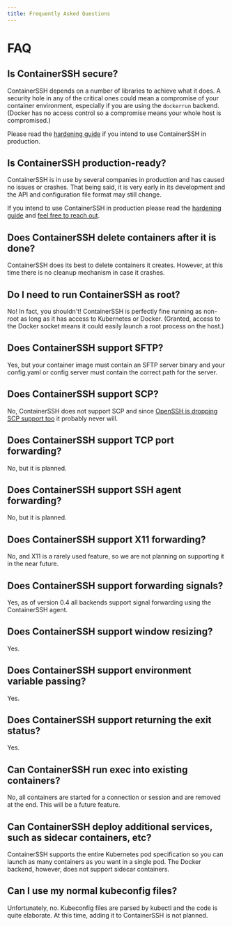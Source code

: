 ```yaml
---
title: Frequently Asked Questions
---
```


<h1>FAQ</h1>

## Is ContainerSSH secure?

ContainerSSH depends on a number of libraries to achieve what it does. A security hole in any of the critical ones could mean a compromise of your container environment, especially if you are using the `dockerrun` backend. (Docker has no access control so a compromise means your whole host is compromised.)

Please read the [hardening guide](../reference/hardening.md) if you intend to use ContainerSSH in production.

## Is ContainerSSH production-ready?

ContainerSSH is in use by several companies in production and has caused no issues or crashes. That being said, it is very early in its development and the API and configuration file format may still change.

If you intend to use ContainerSSH in production please read the [hardening guide](../reference/hardening.md) and [feel free to reach out](https://pasztor.at/discord/).

## Does ContainerSSH delete containers after it is done?

ContainerSSH does its best to delete containers it creates. However, at this time there is no cleanup mechanism in case it crashes.

## Do I need to run ContainerSSH as root?

No! In fact, you shouldn't! ContainerSSH is perfectly fine running as non-root as long as it has access to Kubernetes or Docker. (Granted, access to the Docker socket means it could easily launch a root process on the host.)

## Does ContainerSSH support SFTP?

Yes, but your container image must contain an SFTP server binary and your config.yaml or config server must contain the correct path for the server.

## Does ContainerSSH support SCP?

No, ContainerSSH does not support SCP and since [OpenSSH is dropping SCP support too](https://lwn.net/Articles/835962/) it probably never will.

## Does ContainerSSH support TCP port forwarding?

No, but it is planned.

## Does ContainerSSH support SSH agent forwarding?

No, but it is planned.

## Does ContainerSSH support X11 forwarding?

No, and X11 is a rarely used feature, so we are not planning on supporting it in the near future.

## Does ContainerSSH support forwarding signals?

Yes, as of version 0.4 all backends support signal forwarding using the ContainerSSH agent.

## Does ContainerSSH support window resizing?

Yes.

## Does ContainerSSH support environment variable passing?

Yes.

## Does ContainerSSH support returning the exit status?

Yes.

## Can ContainerSSH run exec into existing containers?

No, all containers are started for a connection or session and are removed at the end. This will be a future feature.

## Can ContainerSSH deploy additional services, such as sidecar containers, etc?

ContainerSSH supports the entire Kubernetes pod specification so you can launch as many containers as you want in a single pod. The Docker backend, however, does not support sidecar containers.

## Can I use my normal kubeconfig files?

Unfortunately, no. Kubeconfig files are parsed by kubectl and the code is quite elaborate. At this time, adding it to ContainerSSH is not planned.
